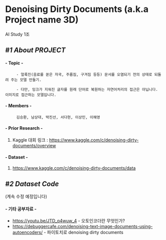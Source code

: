 Denoising Dirty Documents (a.k.a Project name 3D)
=================================================
AI Study 1조

## *#1 About PROJECT*
#### - __Topic__ -
         - 얼룩진(음료를 쏟은 자국, 주름짐, 구겨짐 등등) 문서를 오염되기 전의 상태로 되돌려 주는 모델 만들기.
        
         - 다만, 잉크가 지워진 글자를 원래 단어로 복원하는 자연어처리의 접근은 아닙니다. 이미지로 접근하는 모델입니다.

#### - __Members__ -   
         김승환, 남상대, 박진선, 서다현, 이상민, 이해영

#### - __Prior Research__ -
1. Kaggle 대회 링크 : https://www.kaggle.com/c/denoising-dirty-documents/overview

#### - __Dataset__ -
1. https://www.kaggle.com/c/denoising-dirty-documents/data

## *#2 Dataset Code*

(계속 수정 예정입니다)

#### - 기타 공부자료 -
- https://youtu.be/JTD_q4wuw_4 - 오토인코더란 무엇인가?
- https://debuggercafe.com/denoising-text-image-documents-using-autoencoders/ - 파이토치로 denoising dirty documents
